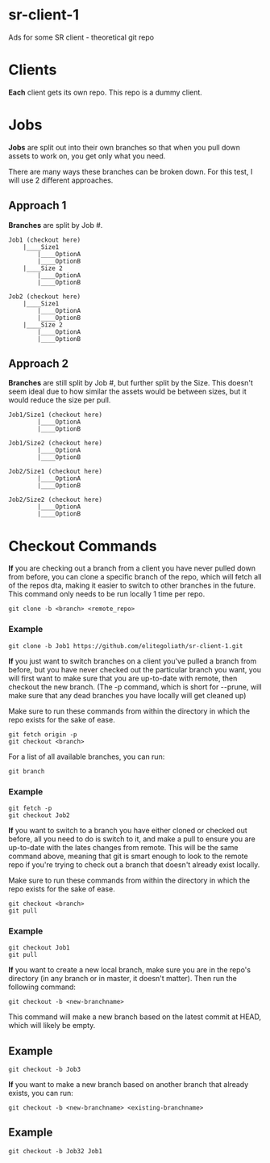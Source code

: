 # sr-client-1
Ads for some SR client - theoretical git repo

# Clients
**Each** client gets its own repo. This repo is a dummy client.

# Jobs
**Jobs** are split out into their own branches so that when you pull down assets to work on, you get only what you need.

There are many ways these branches can be broken down. For this test, I will use 2 different approaches.

## Approach 1
**Branches** are split by Job #.

```
Job1 (checkout here)
    |____Size1
        |____OptionA
        |____OptionB
    |____Size 2
        |____OptionA
        |____OptionB

Job2 (checkout here)
    |____Size1
        |____OptionA
        |____OptionB
    |____Size 2
        |____OptionA
        |____OptionB
```

## Approach 2
**Branches** are still split by Job #, but further split by the Size.
This doesn't seem ideal due to how similar the assets would be between sizes, but it would reduce
the size per pull.

```
Job1/Size1 (checkout here)
        |____OptionA
        |____OptionB

Job1/Size2 (checkout here)
        |____OptionA
        |____OptionB

Job2/Size1 (checkout here)
        |____OptionA
        |____OptionB
        
Job2/Size2 (checkout here)
        |____OptionA
        |____OptionB
```

# Checkout Commands
**If** you are checking out a branch from a client you have never pulled down from before, you can
clone a specific branch of the repo, which will fetch all of the repos dta, making it easier to
switch to other branches in the future. This command only needs to be run locally 1 time per repo.
```
git clone -b <branch> <remote_repo>
```

### Example
```
git clone -b Job1 https://github.com/elitegoliath/sr-client-1.git
```

**If** you just want to switch branches on a client you've pulled a branch from before, but you have never checked out the particular branch you want, you will first want to make sure that you are up-to-date with remote, then checkout the new branch. (The -p command, which is short for --prune, will make sure that any dead branches you have locally will get cleaned up)

Make sure to run these commands from within the directory in which the repo exists for the sake of ease.
```
git fetch origin -p
git checkout <branch>
```

For a list of all available branches, you can run:
```
git branch
```

### Example
```
git fetch -p
git checkout Job2
```

**If** you want to switch to a branch you have either cloned or checked out before, all you need to do is switch to it, and make a pull to ensure you are up-to-date with the lates changes from remote. This will be the same command above, meaning that git is smart enough to look to the remote repo if you're trying to check out a branch that doesn't already exist locally.

Make sure to run these commands from within the directory in which the repo exists for the sake of ease.
```
git checkout <branch>
git pull
```

### Example
```
git checkout Job1
git pull
```

**If** you want to create a new local branch, make sure you are in the repo's directory (in any branch or in master, it doesn't matter). Then run the following command:
```
git checkout -b <new-branchname>
```
This command will make a new branch based on the latest commit at HEAD, which will likely be empty.

## Example
```
git checkout -b Job3
```

**If** you want to make a new branch based on another branch that already exists, you can run:
```
git checkout -b <new-branchname> <existing-branchname>
```

## Example
```
git checkout -b Job32 Job1
```
